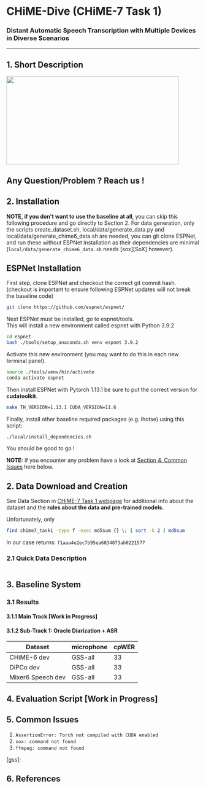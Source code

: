 # CHiME-Dive (CHiME-7 Task 1)
### Distant Automatic Speech Transcription with Multiple Devices in Diverse Scenarios

---
## 1. Short Description 

<img src="https://www.chimechallenge.org/current/task1/images/task_overview.png" width="450" height="230" />

## Any Question/Problem ? Reach us !


## 2. Installation

**NOTE, if you don't want to use the baseline at all**, you can 
skip this following procedure and go directly to Section 2.
For data generation, only the scripts create_dataset.sh, local/data/generate_data.py and 
local/data/generate_chime6_data.sh are needed, you can git clone ESPNet, and run these without
ESPNet installation as their dependencies are minimal (`local/data/generate_chime6_data.sh` needs [sox][SoX] however). 

## ESPNet Installation  

First step, clone ESPNet and checkout the correct git commit hash. <br />
(checkout is important to ensure following ESPNet updates will not break the baseline code)
```bash
git clone https://github.com/espnet/espnet/
```
Next ESPNet must be installed, go to espnet/tools. <br />
This will install a new environment called espnet with Python 3.9.2
```bash
cd espnet
bash ./tools/setup_anaconda.sh venv espnet 3.9.2
```
Activate this new environment (you may want to do this in each new terminal panel).
```bash
source ./tools/venv/bin/activate
conda activate espnet
```
Then install ESPNet with Pytorch 1.13.1 be sure to put the correct version for **cudatoolkit**. 
```bash
make TH_VERSION=1.13.1 CUDA_VERSION=11.6
```
Finally, install other baseline required packages (e.g. lhotse) using this script: 
```bash
./local/install_dependencies.sh
```
You should be good to go !

**NOTE:** if you encounter any problem have a look at <a href="#common_issues">Section 4. Common Issues</a> here below.


## 2. Data Download and Creation
See Data Section in [CHiME-7 Task 1 webpage][chime7_task1_webpage] for additional info about the dataset
and the **rules about the data and pre-trained models**. 

Unfortunately, only 




```bash
find chime7_task1 -type f -exec md5sum {} \; | sort -k 2 | md5sum

```
In our case returns:
`f1aaa4e2ec7b95ea6834873ab0221577`


### 2.1 Quick Data Description

```

```

## 3. Baseline System 


### 3.1 Results 


#### 3.1.1 Main Track [Work in Progress]

#### 3.1.2 Sub-Track 1: Oracle Diarization + ASR

Dataset | **microphone** | **cpWER**  |  
--------|--------|------------|
CHiME-6 dev | GSS-all | 33         | 
DiPCo dev | GSS-all| 33         | 
Mixer6 Speech dev | GSS-all | 33         | 


## 4. Evaluation Script [Work in Progress]


## 5. Common Issues

1. `AssertionError: Torch not compiled with CUDA enabled` 
2. `sox: command not found` 
3. `ffmpeg: command not found` 


[chime7_task1_webpage]: 
[sox]:
[google_group]: 
[gpu_gss]:
[gss]: 


## 6. References






